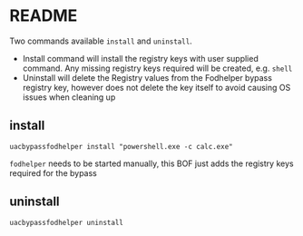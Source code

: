 # README

Two commands available `install` and `uninstall`. 
- Install command will install the registry keys with user supplied command. Any missing registry keys required will be created, e.g. `shell`
- Uninstall will delete the Registry values from the Fodhelper bypass registry key, however does not delete the key itself to avoid causing OS issues when cleaning up

## install

`uacbypassfodhelper install "powershell.exe -c calc.exe"`

`fodhelper` needs to be started manually, this BOF just adds the registry keys required for the bypass

## uninstall

`uacbypassfodhelper uninstall`
